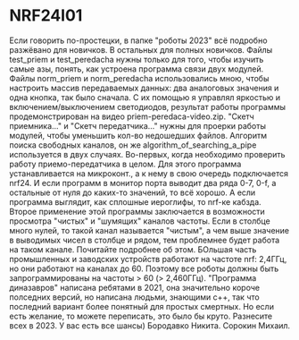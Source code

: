 # NRF24l01
Если говорить по-простецки, в папке "роботы 2023" всё подробно разжёвано для новичков. В остальных для полных новичков.
Файлы test_priem и test_peredacha нужны только для того, чтобы изучить самые азы, понять, как устроена программа связи двух модулей.
Файлы norm_priem и norm_peredacha использовались мною, чтобы настроить массив передаваемых данных: два аналоговых значения и одна кнопка, так было сначала. С их помощью я управлял яркостью и включением/выключением светодиодов, результат работы программы продемонстрирован на видео priem-peredaca-video.zip.
"Скетч приемника..." и "Скетч передатчика..." нужны для проерки работы модулей, чтобы уменьшить кол-во недошедших файлов.
Алгоритм поиска свободных каналов, он же algorithm_of_searching_a_pipe используется в двух случаях. Во-первых, когда необходимо проверить работу приемо-передатчика в целом. Для этого программа устанавливается на микроконт., а к нему в свою очередь подключается nrf24. И если программ в монитор порта выводит два ряда 0-7, 0-f, а остальные от нуля до каких-то значений, то всё хорошо. А если программа выглядит, как сплошные иероглифы, то nrf-ке кабзда. Второе применение этой программы заключается в возможности просмотра "чистых" и "шумящих" каналов частоты. Если в столбце много нулей, то такой канал называется "чистым", а чем выше значение в выводимых чисел в столбце и рядом, тем проблемнее будет работа на таком канале. Почитайте подробнее об этом.
БОльшая часть промышленных и заводских устройств работают на частоте nrf: 2,4ГГц, но они работают на каналах до 60. Поэтому все роботы должны быть запрограммированы на частоты > 60 (> 2,460ГГц).
"Программа диназавров" написана ребятами в 2021, она значительно короче полседних версий, но написана людьми, знающими с++, так что последний вариант более понятный для простых смертных. Но если есть желание, то можете переписать, это было бы круто.
Разнесите всех в 2023. У вас есть все шансы)
Бородавко Никита.
Сорокин Михаил.
